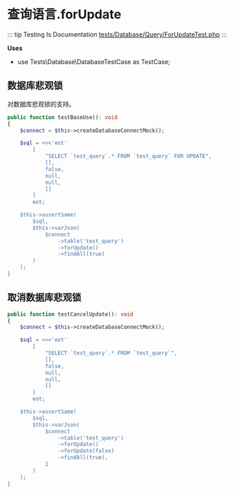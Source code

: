 # 查询语言.forUpdate

::: tip Testing Is Documentation
[tests/Database/Query/ForUpdateTest.php](https://github.com/hunzhiwange/framework/blob/master/tests/Database/Query/ForUpdateTest.php)
:::
    
**Uses**

 * use Tests\Database\DatabaseTestCase as TestCase;

## 数据库悲观锁

对数据库悲观锁的支持。

``` php
public function testBaseUse(): void
{
    $connect = $this->createDatabaseConnectMock();

    $sql = <<<'eot'
        [
            "SELECT `test_query`.* FROM `test_query` FOR UPDATE",
            [],
            false,
            null,
            null,
            []
        ]
        eot;

    $this->assertSame(
        $sql,
        $this->varJson(
            $connect
                ->table('test_query')
                ->forUpdate()
                ->findAll(true)
        )
    );
}
```
    
## 取消数据库悲观锁

``` php
public function testCancelUpdate(): void
{
    $connect = $this->createDatabaseConnectMock();

    $sql = <<<'eot'
        [
            "SELECT `test_query`.* FROM `test_query`",
            [],
            false,
            null,
            null,
            []
        ]
        eot;

    $this->assertSame(
        $sql,
        $this->varJson(
            $connect
                ->table('test_query')
                ->forUpdate()
                ->forUpdate(false)
                ->findAll(true),
            1
        )
    );
}
```